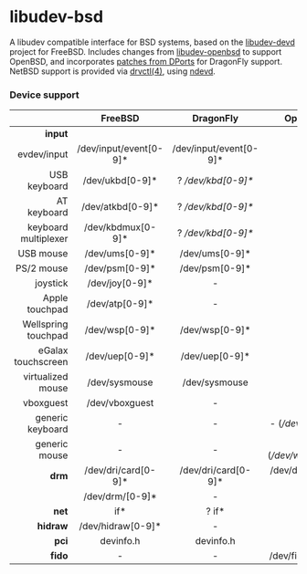 # libudev-bsd
A libudev compatible interface for BSD systems, based on the [libudev-devd](https://github.com/wulf7/libudev-devd) project for FreeBSD.
Includes changes from [libudev-openbsd](https://github.com/rnagy/libudev-openbsd/tree/dev) to support OpenBSD, and incorporates [patches from DPorts](https://github.com/DragonFlyBSD/DPorts/tree/master/devel/libudev-devd) for DragonFly support.
NetBSD support is provided via [drvctl(4)](https://man.netbsd.org/drvctl.4), using [ndevd](https://github.com/kikadf/ndevd).

### Device support
| | FreeBSD | DragonFly | OpenBSD | NetBSD |
| ---: | :---: | :---: | :---: | :---: |
| **input** | 
| evdev/input | /dev/input/event[0-9]* | /dev/input/event[0-9]* | - | - |
| USB keyboard | /dev/ukbd[0-9]* | ? */dev/kbd[0-9]\** | - | - |
| AT keyboard | /dev/atkbd[0-9]* | ? */dev/kbd[0-9]\** | - | - |
| keyboard multiplexer | /dev/kbdmux[0-9]* | ? */dev/kbd[0-9]\** | - | - |
| USB mouse | /dev/ums[0-9]* | /dev/ums[0-9]* | - | - |
| PS/2 mouse | /dev/psm[0-9]* | /dev/psm[0-9]* | - | /dev/psm[0-9]* |
| joystick | /dev/joy[0-9]* | - | - | /dev/joy[0-9]* |
| Apple touchpad | /dev/atp[0-9]* | - | - | - |
| Wellspring touchpad | /dev/wsp[0-9]* | /dev/wsp[0-9]* | - | - |
| eGalax touchscreen | /dev/uep[0-9]* | /dev/uep[0-9]* | - | - |
| virtualized mouse | /dev/sysmouse | /dev/sysmouse | - | - |
| vboxguest | /dev/vboxguest | - | - | - |
| generic keyboard | - | - | - (*/dev/wskbd\**) | /dev/wskbd[0-9]* |
| generic mouse | - | - | - (*/dev/wsmouse\**) | /dev/wsmouse[0-9]* |
| **drm** | /dev/dri/card[0-9]* | /dev/dri/card[0-9]* | /dev/dri/card[0-9]* | /dev/dri/card[0-9]* |
| | /dev/drm/[0-9]* | - | - | - |
| **net** | if* | ? if* | ? | if* |
| **hidraw** | /dev/hidraw[0-9]* | - | - | - |
| **pci** | devinfo.h | devinfo.h | - | - |
| **fido** | - | - | /dev/fido/[0-9]* | /dev/uhid[0-9]* |

